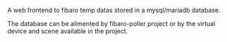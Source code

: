 A web frontend to fibaro temp datas stored in a mysql/mariadb database.

The database can be alimented by fibaro-poller project or by the virtual device and scene available  in the project.
